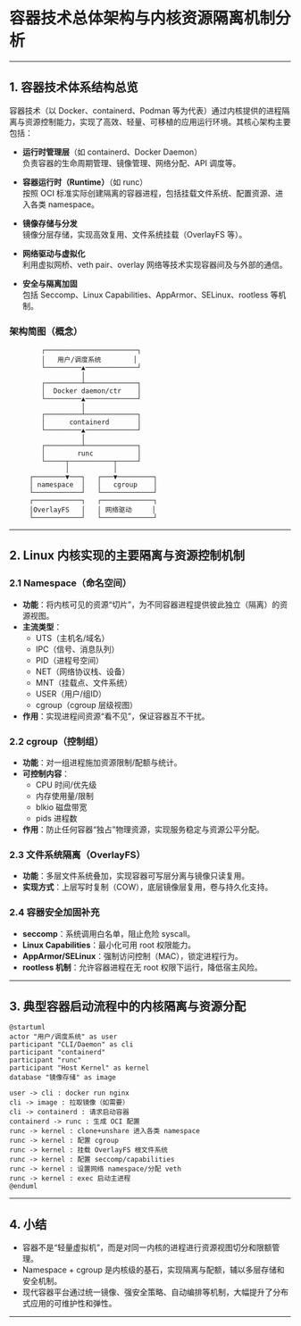 
# 容器技术总体架构与内核资源隔离机制分析

---

## 1. 容器技术体系结构总览

容器技术（以 Docker、containerd、Podman 等为代表）通过内核提供的进程隔离与资源控制能力，实现了高效、轻量、可移植的应用运行环境。其核心架构主要包括：

- **运行时管理层**（如 containerd、Docker Daemon）  
  负责容器的生命周期管理、镜像管理、网络分配、API 调度等。

- **容器运行时（Runtime）**（如 runc）  
  按照 OCI 标准实际创建隔离的容器进程，包括挂载文件系统、配置资源、进入各类 namespace。

- **镜像存储与分发**  
  镜像分层存储，实现高效复用、文件系统挂载（OverlayFS 等）。

- **网络驱动与虚拟化**  
  利用虚拟网桥、veth pair、overlay 网络等技术实现容器间及与外部的通信。

- **安全与隔离加固**  
  包括 Seccomp、Linux Capabilities、AppArmor、SELinux、rootless 等机制。

### 架构简图（概念）

```
        ┌───────────────────────┐
        │   用户/调度系统        │
        └─────────▲─────────────┘
                  │
        ┌─────────┴─────────────┐
        │  Docker daemon/ctr    │
        └─────────▲─────────────┘
                  │
        ┌─────────┴─────────────┐
        │      containerd       │
        └─────────▲─────────────┘
                  │
        ┌─────────┴─────────────┐
        │        runc           │
        └─────┬───────────┬─────┘
              │           │
     ┌────────▼───┐   ┌───▼─────────┐
     │ namespace  │   │   cgroup    │
     └────────────┘   └─────────────┘
     ┌────────────┐   ┌─────────────┐
     │OverlayFS   │   │ 网络驱动     │
     └────────────┘   └─────────────┘
```

---

## 2. Linux 内核实现的主要隔离与资源控制机制

### 2.1 Namespace（命名空间）

- **功能**：将内核可见的资源“切片”，为不同容器进程提供彼此独立（隔离）的资源视图。
- **主流类型**：
  - UTS（主机名/域名）
  - IPC（信号、消息队列）
  - PID（进程号空间）
  - NET（网络协议栈、设备）
  - MNT（挂载点、文件系统）
  - USER（用户/组ID）
  - cgroup（cgroup 层级视图）
- **作用**：实现进程间资源“看不见”，保证容器互不干扰。

### 2.2 cgroup（控制组）

- **功能**：对一组进程施加资源限制/配额与统计。
- **可控制内容**：
  - CPU 时间/优先级
  - 内存使用量/限制
  - blkio 磁盘带宽
  - pids 进程数
- **作用**：防止任何容器“独占”物理资源，实现服务稳定与资源公平分配。

### 2.3 文件系统隔离（OverlayFS）

- **功能**：多层文件系统叠加，实现容器可写层分离与镜像只读复用。
- **实现方式**：上层写时复制（COW），底层镜像层复用，卷与持久化支持。

### 2.4 容器安全加固补充

- **seccomp**：系统调用白名单，阻止危险 syscall。
- **Linux Capabilities**：最小化可用 root 权限能力。
- **AppArmor/SELinux**：强制访问控制（MAC），锁定进程行为。
- **rootless 机制**：允许容器进程在无 root 权限下运行，降低宿主风险。

---

## 3. 典型容器启动流程中的内核隔离与资源分配

```plantuml
@startuml
actor "用户/调度系统" as user
participant "CLI/Daemon" as cli
participant "containerd"
participant "runc"
participant "Host Kernel" as kernel
database "镜像存储" as image

user -> cli : docker run nginx
cli -> image : 拉取镜像（如需要）
cli -> containerd : 请求启动容器
containerd -> runc : 生成 OCI 配置
runc -> kernel : clone+unshare 进入各类 namespace
runc -> kernel : 配置 cgroup
runc -> kernel : 挂载 OverlayFS 根文件系统
runc -> kernel : 配置 seccomp/capabilities
runc -> kernel : 设置网络 namespace/分配 veth
runc -> kernel : exec 启动主进程
@enduml
```

---

## 4. 小结

- 容器不是“轻量虚拟机”，而是对同一内核的进程进行资源视图切分和限额管理。
- Namespace + cgroup 是内核级的基石，实现隔离与配额，辅以多层存储和安全机制。
- 现代容器平台通过统一镜像、强安全策略、自动编排等机制，大幅提升了分布式应用的可维护性和弹性。

---

